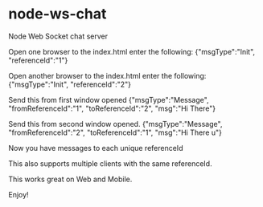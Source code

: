 # node-ws-chat

Node Web Socket chat server

Open one browser to the index.html
enter the following:
{"msgType":"Init", "referenceId":"1"}

Open another browser to the index.html
enter the following:
{"msgType":"Init", "referenceId":"2"}

Send this from first window opened
{"msgType":"Message", "fromReferenceId":"1", "toReferenceId":"2", "msg":"Hi There"}

Send this from second window opened.
{"msgType":"Message", "fromReferenceId":"2", "toReferenceId":"1", "msg":"Hi There u"}

Now you have messages to each unique referenceId

This also supports multiple clients with the same referenceId.

This works great on Web and Mobile.

Enjoy!
